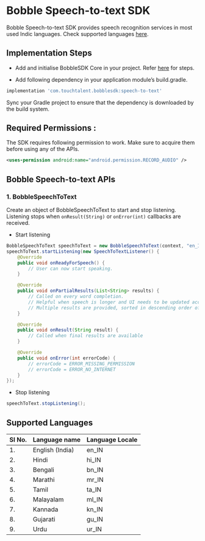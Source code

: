 # Bobble Speech-to-text SDK 

Bobble Speech-to-text SDK provides speech recognition services in most used Indic languages. Check supported languages [here](#supported_languages). 

## <a name="implementation_steps"></a>Implementation Steps

- Add and initialise BobbleSDK Core in your project. Refer [here](Readme.md#setup) for steps.

- Add following dependency in your application module’s build.gradle.
```groovy
implementation 'com.touchtalent.bobblesdk:speech-to-text'
```

Sync your Gradle project to ensure that the dependency is downloaded by the build system.

## Required Permissions : 
The SDK requires following permission to work. Make sure to acquire them before using any of the APIs.

```xml
<uses-permission android:name="android.permission.RECORD_AUDIO" />
```

## Bobble Speech-to-text APIs

### 1. BobbleSpeechToText
Create an object of BobbleSpeechToText to start and stop listening. Listening stops when ```onResult(String)``` or ```onError(int)``` callbacks are received.

- Start listening
```java
BobbleSpeechToText speechToText = new BobbleSpeechToText(context, "en_IN"); // Refer list below for supported locales.
speechToText.startListening(new SpeechToTextListener() {
    @Override
    public void onReadyForSpeech() {
        // User can now start speaking.
    }

    @Override
    public void onPartialResults(List<String> results) {
        // Called on every word completion. 
        // Helpful when speech is longer and UI needs to be updated accordingly
        // Multiple results are provided, sorted in descending order of probability.
    }

    @Override
    public void onResult(String result) {
        // Called when final results are available
    }

    @Override
    public void onError(int errorCode) {
        // errorCode = ERROR_MISSING_PERMISSION
        // errorCode = ERROR_NO_INTERNET
    }
});

```
- Stop listening
```java
speechToText.stopListening();
```
## <a name="supported_languages"></a>Supported Languages
| Sl No. | Language name     | Language Locale   |
| -- | ----------------- | ----------        |
| 1. | English (India)   | en_IN             |
| 2. | Hindi             | hi_IN             |
| 3. | Bengali           | bn_IN             |
| 4. | Marathi           | mr_IN             |
| 5. | Tamil             | ta_IN             |
| 6. | Malayalam         | ml_IN             |
| 7. | Kannada           | kn_IN             | 
| 8. | Gujarati          | gu_IN             |
| 9.| Urdu              | ur_IN             |